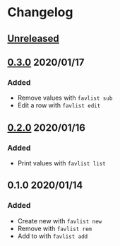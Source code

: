 # Changelog

## [Unreleased](https://github.com/spenserblack/favlist/compare/v0.3.0...master)

## [0.3.0] 2020/01/17
### Added
- Remove values with `favlist sub`
- Edit a row with `favlist edit`

## [0.2.0] 2020/01/16
### Added
- Print values with `favlist list`

## 0.1.0 2020/01/14
### Added
- Create new with `favlist new`
- Remove with `favlist rem`
- Add to with `favlist add`

[0.3.0]: https://github.com/spenserblack/favlist/compare/v0.2.0...v0.3.0
[0.2.0]: https://github.com/spenserblack/favlist/compare/v0.1.0...v0.2.0
